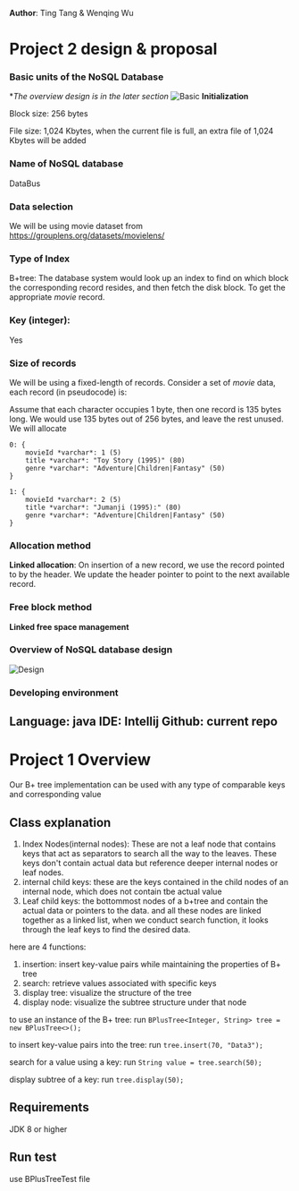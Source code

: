 **Author**: Ting Tang & Wenqing Wu

# Project 2 design & proposal
### Basic units of the NoSQL Database
**The overview design is in the later section*
![Basic](https://github.com/jasplil/CS7280-P1/assets/39994190/5aad9931-452f-4f9b-88da-066f6811dcc9)
**Initialization**

Block size: 256 bytes

File size: 1,024 Kbytes, when the current file is full, an extra file of 1,024 Kbytes will be added

### Name of NoSQL database

DataBus

### Data selection

We will be using movie dataset from https://grouplens.org/datasets/movielens/

### Type of Index

B+tree: The database system would look up an index to find on which block the corresponding record resides, and then fetch the disk block. To get the appropriate *movie* record.

### Key (integer):

Yes

### Size of records

We will be using a fixed-length of records. Consider a set of *movie* data, each record (in pseudocode) is:

Assume that each character occupies 1 byte, then one record is 135 bytes long. We would use 135 bytes out of 256 bytes, and leave the rest unused. We will allocate

```
0: {
	movieId *varchar*: 1 (5)
	title *varchar*: "Toy Story (1995)" (80)
	genre *varchar*: "Adventure|Children|Fantasy" (50)
}

1: {
	movieId *varchar*: 2 (5)
	title *varchar*: "Jumanji (1995):" (80)
	genre *varchar*: "Adventure|Children|Fantasy" (50)
}

```

### Allocation method

**Linked allocation**: On insertion of a new record, we use the record pointed to by the header. We update the header pointer to point to the next available record.

### Free block method

**Linked free space management**

### Overview of NoSQL database design
![Design](https://github.com/jasplil/CS7280-P1/assets/39994190/a8a39633-dfce-4837-b643-681620336b97)
### Developing environment
Language: java
IDE: Intellij
Github: current repo
----
# Project 1 Overview
Our B+ tree implementation can be used with any type of comparable keys and corresponding value

## Class explanation
1. Index Nodes(internal nodes): These are not a leaf node that contains keys that act as separators to search
all the way to the leaves. These keys don't contain actual data but reference deeper internal nodes
or leaf nodes.
2. internal child keys: these are the keys contained in the child nodes of an internal node, which does not contain tbe actual value
3. Leaf child keys: the bottommost nodes of a b+tree and contain the actual data or pointers to the data. and all these
nodes are linked together as a linked list, when we conduct search function, it looks through the leaf keys to find
the desired data.

here are 4 functions:
1. insertion: insert key-value pairs while maintaining the properties of B+ tree
2. search: retrieve values associated with specific keys
3. display tree: visualize the structure of the tree
4. display node: visualize the subtree structure under that node

to use an instance of the B+ tree:
run `BPlusTree<Integer, String> tree = new BPlusTree<>();`

to insert key-value pairs into the tree:
run `tree.insert(70, "Data3");`

search for a value using a key:
run `String value = tree.search(50);`

display subtree of a key:
run `tree.display(50);`

##  Requirements
JDK 8 or higher

## Run test
use BPlusTreeTest file



